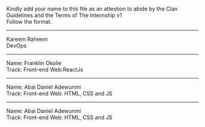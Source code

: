 Kindly add your name to this file as an attestion to abide by the Clan Guidelines and the Terms of The Internship v1
<br/> Follow the format.<br/> 

___
Kareem Raheem <br/>
DevOps
___
Name: Franklin Okolie <br/>
Track: Front-end Web:ReactJs
___
Name: Abai Daniel Adewunmi  <br/>
Track: Front-end Web: HTML, CSS and JS
___
Name: Abai Daniel Adewunmi <br/>
Track: Front-end Web: HTML, CSS and JS
